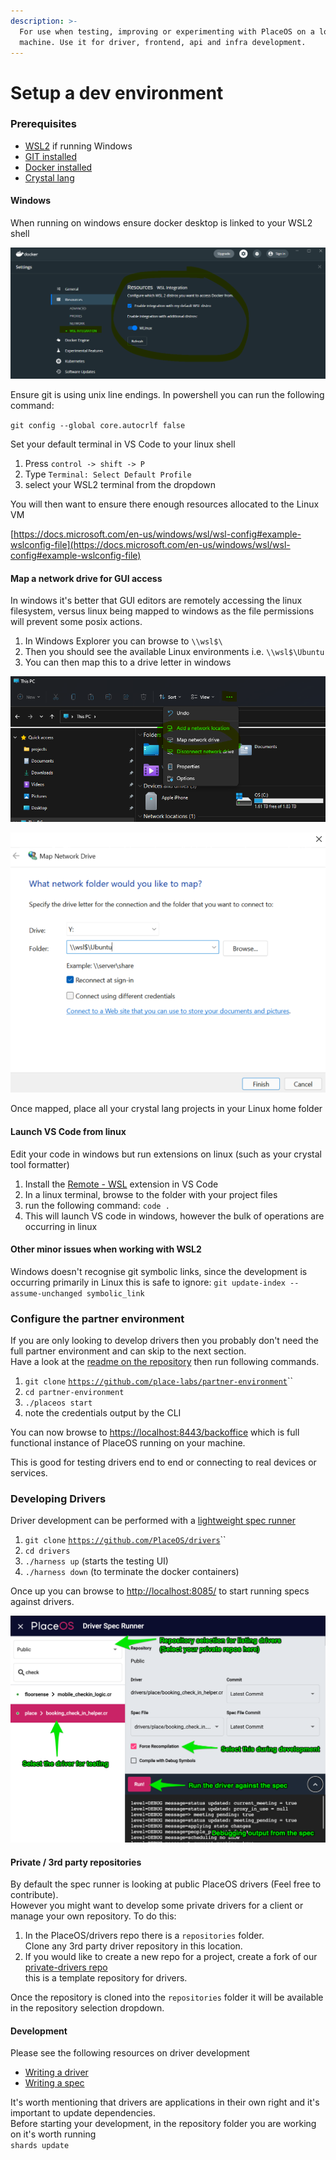 ```yaml
---
description: >-
  For use when testing, improving or experimenting with PlaceOS on a local
  machine. Use it for driver, frontend, api and infra development.
---
```


# Setup a dev environment

### Prerequisites

* [WSL2](https://www.windowscentral.com/how-install-wsl2-windows-10) if running Windows
* [GIT installed](https://git-scm.com)
* [Docker installed](https://docs.docker.com/get-docker/)
* [Crystal lang](https://crystal-lang.org/install/)

#### Windows

When running on windows ensure docker desktop is linked to your WSL2 shell

![Docker WSL2 integration](<../.gitbook/assets/image (8).png>)

Ensure git is using unix line endings. In powershell you can run the following command:

`git config --global core.autocrlf false`

Set your default terminal in VS Code to your linux shell

1. Press `control -> shift -> P`
2. Type `Terminal: Select Default Profile`
3. select your WSL2 terminal from the dropdown

You will then want to ensure there enough resources allocated to the Linux VM

[https://docs.microsoft.com/en-us/windows/wsl/wsl-config#example-wslconfig-file](https://docs.microsoft.com/en-us/windows/wsl/wsl-config#example-wslconfig-file)

#### Map a network drive for GUI access

In windows it's better that GUI editors are remotely accessing the linux filesystem, versus linux being mapped to windows as the file permissions will prevent some posix actions.

1. In Windows Explorer you can browse to `\\wsl$\`
2. Then you should see the available Linux environments i.e. `\\wsl$\Ubuntu`
3. You can then map this to a drive letter in windows

![Map a network drive](<../.gitbook/assets/image (9).png>)

![](<../.gitbook/assets/image (6).png>)

Once mapped, place all your crystal lang projects in your Linux home folder

#### Launch VS Code from linux

Edit your code in windows but run extensions on linux (such as your crystal tool formatter)

1. Install the [Remote - WSL](https://marketplace.visualstudio.com/items?itemName=ms-vscode-remote.remote-wsl) extension in VS Code
2. In a linux terminal, browse to the folder with your project files
3. run the following command: `code .`
4. This will launch VS code in windows, however the bulk of operations are occurring in linux

#### Other minor issues when working with WSL2

Windows doesn't recognise git symbolic links, since the development is occurring primarily in Linux this is safe to ignore: `git update-index --assume-unchanged symbolic_link`

### Configure the partner environment

If you are only looking to develop drivers then you probably don't need the full partner environment and can skip to the next section.\
Have a look at the [readme on the repository](https://github.com/place-labs/partner-environment) then run following commands.

1. `git clone` [`https://github.com/place-labs/partner-environment`](https://github.com/place-labs/partner-environment)``
2. `cd partner-environment`
3. `./placeos start`
4. note the credentials output by the CLI

You can now browse to [https://localhost:8443/backoffice](https://localhost:8443/backoffice) which is full functional instance of PlaceOS running on your machine.

This is good for testing drivers end to end or connecting to real devices or services.

### Developing Drivers

Driver development can be performed with a [lightweight spec runner](https://github.com/PlaceOS/drivers#development)

1. `git clone` [`https://github.com/PlaceOS/drivers`](https://github.com/PlaceOS/drivers#development)``
2. `cd drivers`
3. `./harness up` (starts the testing UI)
4. `./harness down` (to terminate the docker containers)

Once up you can browse to [http://localhost:8085/](http://localhost:8085) to start running specs against drivers.

![Developing drivers](<../.gitbook/assets/image (9) (1) (1).png>)

#### Private / 3rd party repositories

By default the spec runner is looking at public PlaceOS drivers (Feel free to contribute).\
However you might want to develop some private drivers for a client or manage your own repository. To do this:

1. In the PlaceOS/drivers repo there is a `repositories` folder.\
   Clone any 3rd party driver repository in this location.
2. If you would like to create a new repo for a project, create a fork of our [private-drivers repo](https://github.com/PlaceOS/private-drivers)\
   this is a template repository for drivers.

Once the repository is cloned into the `repositories` folder it will be available in the repository selection dropdown.

#### Development

Please see the following resources on driver development

* [Writing a driver](backend/write-a-driver/)
* [Writing a spec](backend/write-a-driver/testing-drivers.md)

It's worth mentioning that drivers are applications in their own right and it's important to update dependencies.\
Before starting your development, in the repository folder you are working on it's worth running\
`shards update`
